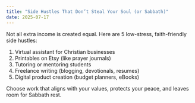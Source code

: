 ```yaml
---
title: "Side Hustles That Don’t Steal Your Soul (or Sabbath)"
date: 2025-07-17
---
```


Not all extra income is created equal. Here are 5 low-stress, faith-friendly side hustles:

1. Virtual assistant for Christian businesses
2. Printables on Etsy (like prayer journals)
3. Tutoring or mentoring students
4. Freelance writing (blogging, devotionals, resumes)
5. Digital product creation (budget planners, eBooks)

Choose work that aligns with your values, protects your peace, and leaves room for Sabbath rest.
